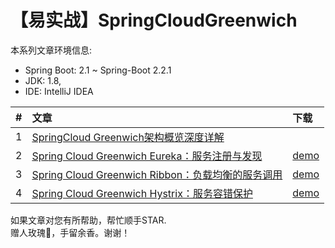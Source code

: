 # 【易实战】SpringCloudGreenwich

本系列文章环境信息:
* Spring Boot: 2.1 ~ Spring-Boot 2.2.1
* JDK: 1.8, 
* IDE: IntelliJ IDEA


| #    | 文章                                    | 下载                                      |
| :--- | :--------------------------------------- | :--------------------------------------- |
| 1    | [SpringCloud Greenwich架构概览深度详解][001] |                         |
| 2    | [Spring Cloud Greenwich Eureka：服务注册与发现][002] |    [demo][00201]                     |
| 3    | [Spring Cloud Greenwich Ribbon：负载均衡的服务调用][003] |    [demo][00301]                     |
| 4    | [Spring Cloud Greenwich Hystrix：服务容错保护][004] |    [demo][00401]                     |


如果文章对您有所帮助，帮忙顺手STAR.<br>
赠人玫瑰🌹，手留余香。谢谢！

[001]: https://blog.csdn.net/zgpeace/article/details/104121183
[002]: https://blog.csdn.net/zgpeace/article/details/104237673
[00201]:https://github.com/zgpeace/SpringCloudGreenwich/tree/master/Eureka
[003]: https://blog.csdn.net/zgpeace/article/details/104338419
[00301]: https://github.com/zgpeace/SpringCloudGreenwich/tree/master/Ribbon
[004]: https://blog.csdn.net/zgpeace/article/details/104648478
[00401]: https://github.com/zgpeace/SpringCloudGreenwich/tree/master/Hystrix
